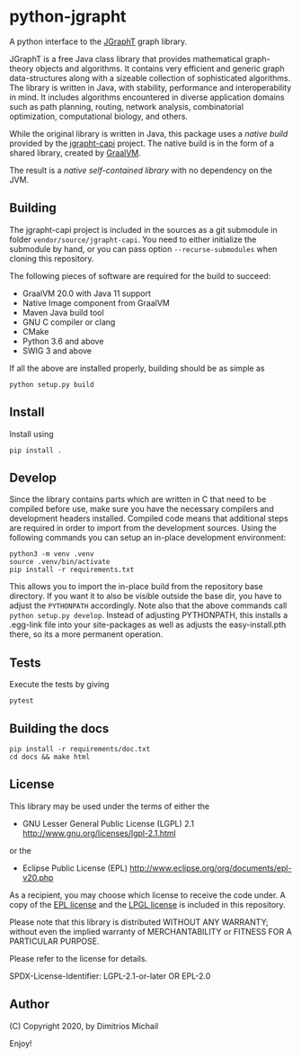 
# python-jgrapht

A python interface to the [JGraphT](https://jgrapht.org/) graph library. 

JGraphT is a free Java class library that provides mathematical graph-theory objects and algorithms. It  contains
very efficient and generic graph data-structures along with a sizeable collection of sophisticated algorithms.
The library is written in Java, with stability, performance and interoperability in mind. It includes algorithms
encountered in diverse application domains such as  path planning, routing, network analysis, combinatorial
optimization, computational biology, and others.

While the original library is written in Java, this package uses a *native build* provided by
the [jgrapht-capi](https://github.com/d-michail/jgrapht-capi) project. The native build is in the form of a 
shared library, created by [GraalVM](https://www.graalvm.org/).

The result is a *native self-contained library* with no dependency on the JVM.

## Building

The jgrapht-capi project is included in the sources as a git submodule in folder `vendor/source/jgrapht-capi`.
You need to either initialize the submodule by hand, or you can pass option `--recurse-submodules` when 
cloning this repository.

The following pieces of software are required for the build to succeed:

 * GraalVM 20.0 with Java 11 support
 * Native Image component from GraalVM
 * Maven Java build tool
 * GNU C compiler or clang
 * CMake 
 * Python 3.6 and above
 * SWIG 3 and above

If all the above are installed properly, building should be as simple as 

```
python setup.py build
```

## Install

Install using 

```
pip install .
```

## Develop

Since the library contains parts which are written in C that need to be compiled before use, make sure you have 
the necessary compilers and development headers installed. Compiled code means that additional steps are required
in order to import from the development sources. Using the following commands you can setup an in-place development 
environment:

```
python3 -m venv .venv
source .venv/bin/activate
pip install -r requirements.txt
```

This allows you to import the in-place build from the repository base directory. If you want it to 
also be visible outside the base dir, you have to adjust the `PYTHONPATH` accordingly.
Note also that the above commands call `python setup.py develop`. Instead of adjusting PYTHONPATH, this installs
a .egg-link file into your site-packages as well as adjusts the easy-install.pth there, so its a more permanent
operation.

## Tests

Execute the tests by giving

```
pytest
```

## Building the docs

```
pip install -r requirements/doc.txt
cd docs && make html
```

## License

This library may be used under the terms of either the

 * GNU Lesser General Public License (LGPL) 2.1
   http://www.gnu.org/licenses/lgpl-2.1.html

or the

 * Eclipse Public License (EPL)
   http://www.eclipse.org/org/documents/epl-v20.php

As a recipient, you may choose which license to receive the code under.
A copy of the [EPL license](license-EPL.txt) and the [LPGL license](license-LGPL.txt) is included in this repository.

Please note that this library is distributed WITHOUT ANY WARRANTY; without even the implied warranty of MERCHANTABILITY or FITNESS FOR A PARTICULAR PURPOSE.

Please refer to the license for details.

SPDX-License-Identifier: LGPL-2.1-or-later OR EPL-2.0

## Author

(C) Copyright 2020, by Dimitrios Michail


Enjoy!
